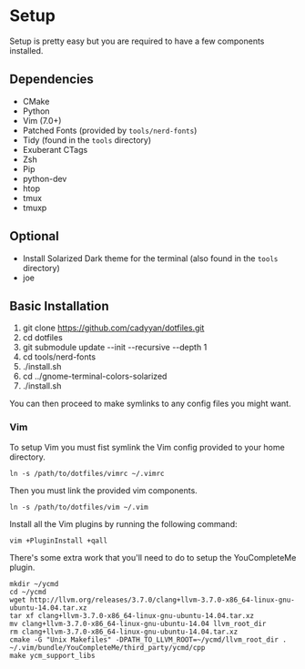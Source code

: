 # Setup

Setup is pretty easy but you are required to have a few components installed.

## Dependencies

 * CMake
 * Python
 * Vim (7.0+)
 * Patched Fonts (provided by `tools/nerd-fonts`)
 * Tidy (found in the `tools` directory)
 * Exuberant CTags
 * Zsh
 * Pip
 * python-dev
 * htop
 * tmux
 * tmuxp

## Optional

 * Install Solarized Dark theme for the terminal (also found in the `tools` directory)
 * joe

## Basic Installation

1. git clone https://github.com/cadyyan/dotfiles.git
2. cd dotfiles
3. git submodule update --init --recursive --depth 1
4. cd tools/nerd-fonts
5. ./install.sh
6. cd ../gnome-terminal-colors-solarized
7. ./install.sh

You can then proceed to make symlinks to any config files you might want.

### Vim

To setup Vim you must fist symlink the Vim config provided to your home directory.

	ln -s /path/to/dotfiles/vimrc ~/.vimrc

Then you must link the provided vim components.

	ln -s /path/to/dotfiles/vim ~/.vim

Install all the Vim plugins by running the following command:

	vim +PluginInstall +qall

There's some extra work that you'll need to do to setup the YouCompleteMe plugin.

	mkdir ~/ycmd
	cd ~/ycmd
	wget http://llvm.org/releases/3.7.0/clang+llvm-3.7.0-x86_64-linux-gnu-ubuntu-14.04.tar.xz
	tar xf clang+llvm-3.7.0-x86_64-linux-gnu-ubuntu-14.04.tar.xz
	mv clang+llvm-3.7.0-x86_64-linux-gnu-ubuntu-14.04 llvm_root_dir
	rm clang+llvm-3.7.0-x86_64-linux-gnu-ubuntu-14.04.tar.xz
	cmake -G "Unix Makefiles" -DPATH_TO_LLVM_ROOT=~/ycmd/llvm_root_dir . ~/.vim/bundle/YouCompleteMe/third_party/ycmd/cpp
	make ycm_support_libs

